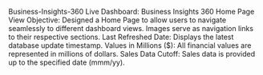 Business-Insights-360
Live Dashboard: Business Insights 360
Home Page
View Objective:
Designed a Home Page to allow users to navigate seamlessly to different dashboard views.
Images serve as navigation links to their respective sections.
Last Refreshed Date: Displays the latest database update timestamp.
Values in Millions ($): All financial values are represented in millions of dollars.
Sales Data Cutoff: Sales data is provided up to the specified date (mmm/yy).
